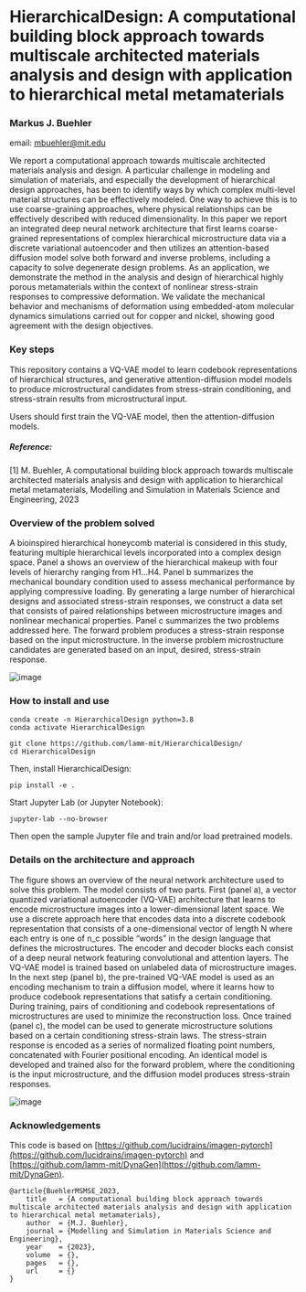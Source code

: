 # HierarchicalDesign: A computational building block approach towards multiscale architected materials analysis and design with application to hierarchical metal metamaterials    
### Markus J. Buehler
email: mbuehler@mit.edu  

We report a computational approach towards multiscale architected materials analysis and design. A particular challenge in modeling and simulation of materials, and especially the development of hierarchical design approaches, has been to identify ways by which complex multi-level material structures can be effectively modeled. One way to achieve this is to use coarse-graining approaches, where  physical relationships can be effectively described with reduced dimensionality. In this paper we report an integrated deep neural network architecture that first learns coarse-grained representations of complex hierarchical microstructure data via a discrete variational autoencoder and then utilizes an attention-based diffusion model solve both forward and inverse problems, including a capacity to solve degenerate design problems. As an application, we demonstrate the method in the analysis and design of hierarchical highly porous metamaterials within the context of nonlinear stress-strain responses to compressive deformation.  We validate the mechanical behavior and mechanisms of deformation using embedded-atom molecular dynamics simulations carried out for copper and nickel, showing good agreement with the design objectives.  

### Key steps

This repository contains a VQ-VAE model to learn codebook representations of hierarchical structures, and generative attention-diffusion model models to produce microstructural candidates from stress-strain conditioning, and stress-strain results from microstructural input. 

Users should first train the VQ-VAE model, then the attention-diffusion models. 

##### Reference: 

[1] M. Buehler, A computational building block approach towards multiscale architected materials analysis and design with application to hierarchical metal metamaterials, Modelling and Simulation in Materials Science and Engineering, 2023 

### Overview of the problem solved 

A bioinspired hierarchical honeycomb material is considered in this study, featuring multiple hierarchical levels incorporated into a complex design space. Panel a shows an overview of the hierarchical makeup with four levels of hierarchy ranging from H1…H4.  Panel b summarizes the mechanical boundary condition used to assess mechanical performance by applying compressive loading. By generating a large number of hierarchical designs and associated stress-strain responses, we construct a data set that consists of paired relationships between microstructure images and nonlinear mechanical properties. Panel c summarizes the two problems addressed here. The forward problem produces a stress-strain response based on the input microstructure. In the inverse problem microstructure candidates are generated based on an input, desired, stress-strain response.       

![image](https://user-images.githubusercontent.com/101393859/228824190-d5f5c5f5-babd-4d99-b802-08c4590ddfaa.png)

### How to install and use

```
conda create -n HierarchicalDesign python=3.8
conda activate HierarchicalDesign
```
```
git clone https://github.com/lamm-mit/HierarchicalDesign/
cd HierarchicalDesign
```

Then, install HierarchicalDesign:

```
pip install -e .
```

Start Jupyter Lab (or Jupyter Notebook):

```
jupyter-lab --no-browser
```
Then open the sample Jupyter file and train and/or load pretrained models. 

### Details on the architecture and approach

The figure shows an overview of the neural network architecture used to solve this problem. The model consists of two parts. First (panel a), a vector quantized variational autoencoder (VQ-VAE) architecture that learns to encode microstructure images into a lower-dimensional latent space. We use a discrete approach here that encodes data into a discrete codebook representation that consists of a one-dimensional vector of length N where each entry is one of n_c possible “words” in the design language that defines the microstructures.  The encoder and decoder blocks each consist of a deep neural network featuring convolutional and attention layers. The VQ-VAE model is trained based on unlabeled data of microstructure images. In the next step (panel b), the pre-trained VQ-VAE model is used as an encoding mechanism to train a diffusion model, where it learns how to produce codebook representations that satisfy a certain conditioning. During training, pairs of conditioning and codebook representations of microstructures are used to minimize the reconstruction loss. Once trained (panel c), the model can be used to generate microstructure solutions based on a certain conditioning stress-strain laws. The stress-strain response is encoded as a series of normalized floating point numbers, concatenated with Fourier positional encoding. An identical model is developed and trained also for the forward problem, where the conditioning is the input microstructure, and the diffusion model produces stress-strain responses. 

![image](https://user-images.githubusercontent.com/101393859/228824011-86f1e866-5cce-4b90-9c9e-64ed88fcab68.png)

### Acknowledgements 

This code is based on [https://github.com/lucidrains/imagen-pytorch](https://github.com/lucidrains/imagen-pytorch) and [https://github.com/lamm-mit/DynaGen](https://github.com/lamm-mit/DynaGen). 

```
@article{BuehlerMSMSE_2023,
    title   = {A computational building block approach towards multiscale architected materials analysis and design with application to hierarchical metal metamaterials},
    author  = {M.J. Buehler},
    journal = {Modelling and Simulation in Materials Science and Engineering},
    year    = {2023},
    volume  = {},
    pages   = {},
    url     = {}
}
```
